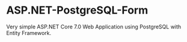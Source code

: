 # ASP.NET-PostgreSQL-Form
Very simple ASP.NET Core 7.0 Web Application using PostgreSQL with Entity Framework. 
